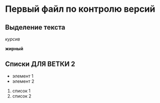 # Первый файл по контролю версий

## Выделение текста
*курсив*

**жирный**

## Списки ДЛЯ ВЕТКИ 2

* элемент 1
* элемент 2

1. список 1
2. список 2

